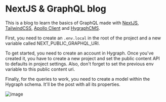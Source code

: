 # NextJS & GraphQL blog

This is a blog to learn the basics of GraphQL made with [NextJS](https://nextjs.org/), [TailwindCSS](https://tailwindcss.com/), [Apollo Client](https://www.apollographql.com/docs/react/) and
[HygraphCMS](https://hygraph.com/).

First, you need to create an `.env.local` in the root of the project and a new variable called NEXT_PUBLIC_GRAPHQL_URI.

To get started, you need to create an account in Hygraph. Once you've created it, you have to create a new project and set the public content API to defaults in project settings. Also, don't forget to set the previous env variable to this public content uri.

Finally, for the queries to work, you need to create a model within the Hygraph schema. It'll be the post with all its properties.

![image](https://i.ibb.co/9HMTgWW/captura.png)
